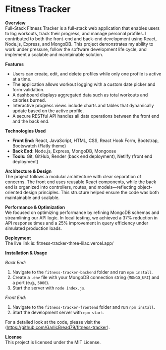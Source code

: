 # Fitness Tracker

**Overview**  
Full-Stack Fitness Tracker is a full-stack web application that enables users to log workouts, track their progress, and manage personal profiles. I contributed to both the front-end and back-end development using React, Node.js, Express, and MongoDB. This project demonstrates my ability to work under pressure, follow the software development life cycle, and implement a scalable and maintainable solution.

**Features**  
- Users can create, edit, and delete profiles while only one profile is active at a time.
- The application allows workout logging with a custom date picker and form validation.
- A dashboard displays aggregated data such as total workouts and calories burned.
- Interactive progress views include charts and tables that dynamically update based on the active profile.
- A secure RESTful API handles all data operations between the front end and the back end.

**Technologies Used**  
- **Front End:** React, JavaScript, HTML, CSS, React Hook Form, Bootstrap, Bootswatch (Flatly theme)  
- **Back End:** Node.js, Express, MongoDB, Mongoose  
- **Tools:** Git, GitHub, Render (back end deployment), Netlify (front end deployment)

**Architecture & Design**  
The project follows a modular architecture with clear separation of concerns. The front end uses reusable React components, while the back end is organized into controllers, routes, and models—reflecting object-oriented design principles. This structure helped ensure the code was both maintainable and scalable.

**Performance & Optimization**  
We focused on optimizing performance by refining MongoDB schemas and streamlining our API logic. In local testing, we achieved a 37% reduction in API response times and a 25% improvement in query efficiency under simulated production loads.

**Deployment**  
The live link is: fitness-tracker-three-lilac.vercel.app/

**Installation & Usage**

*Back End:*  
1. Navigate to the `fitness-tracker-backend` folder and run `npm install`.  
2. Create a `.env` file with your MongoDB connection string (`MONGO_URI`) and a port (e.g., `5000`).  
3. Start the server with `node index.js`.

*Front End:*  
1. Navigate to the `fitness-tracker-frontend` folder and run `npm install`.  
2. Start the development server with `npm start`.

For a detailed look at the code, please visit the (https://github.com/GarlicBread79/fitness-tracker).

**License**  
This project is licensed under the MIT License.
